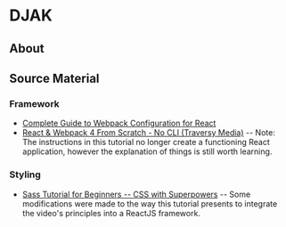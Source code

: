 # DJAK
## About
<!-- Trying to practice my code and also learn how to represent myself. -->

## Source Material
### Framework
- [Complete Guide to Webpack Configuration for React](https://hashinteractive.com/blog/complete-guide-to-webpack-configuration-for-react/)
- [React & Webpack 4 From Scratch - No CLI (Traversy Media)](https://www.youtube.com/watch?v=deyxI-6C2u4) -- Note: The instructions in this tutorial no longer create a functioning React application, however the explanation of things is still worth learning.

### Styling
- [Sass Tutorial for Beginners -- CSS with Superpowers](https://www.youtube.com/watch?v=_a5j7KoflTs) -- Some modifications were made to the way this tutorial presents to integrate the video's principles into a ReactJS framework.